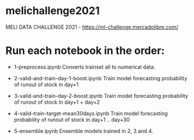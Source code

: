 # melichallenge2021
MELI DATA CHALLENGE 2021 - https://ml-challenge.mercadolibre.com/

# Run each notebook in the order:

- 1-preprocess.ipynb 
Converts trainset all to numerical data.

- 2-valid-and-train-day-1-boost.ipynb 
Train model forecasting probability of runout of stock in day+1

- 3-valid-and-train-day-2-boost.ipynb
Train model forecasting probability of runout of stock in day+1 + day+2

- 4-valid-train-target-mean30days.ipynb
Train model forecasting probability of runout of stock in day+1 .. day+30

- 5-ensemble.ipynb
Ensemble models trained in 2, 3 and 4.

